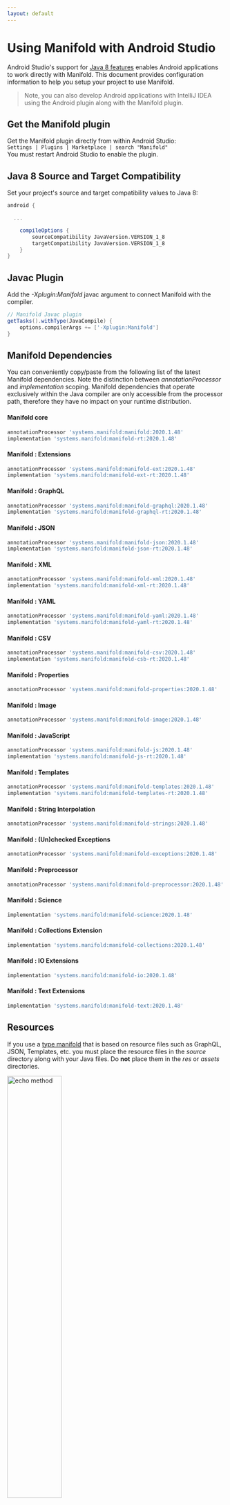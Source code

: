 ```yaml
---
layout: default
---
```


# Using Manifold with Android Studio

Android Studio's support for [Java 8 features](https://developer.android.com/studio/write/java8-support.html) enables
Android applications to work directly with Manifold. This document provides configuration information to help you setup
your project to use Manifold.

>Note, you can also develop Android applications with IntelliJ IDEA using the Android plugin along with the Manifold
>plugin. 

## Get the Manifold plugin
Get the Manifold plugin directly from within Android Studio:
<br>
`Settings | Plugins | Marketplace | search "Manifold"`
<br>
You must restart Android Studio to enable the plugin. 
 
## Java 8 Source and Target Compatibility 
Set your project's source and target compatibility values to Java 8:

```groovy
android {

  ...

    compileOptions {
        sourceCompatibility JavaVersion.VERSION_1_8
        targetCompatibility JavaVersion.VERSION_1_8
    }
}
```

## Javac Plugin
Add the *-Xplugin:Manifold* javac argument to connect Manifold with the compiler.

```groovy
// Manifold Javac plugin
getTasks().withType(JavaCompile) {
    options.compilerArgs += ['-Xplugin:Manifold']
}
```    

## Manifold Dependencies
You can conveniently copy/paste from the following list of the latest Manifold dependencies. Note the distinction
between *annotationProcessor* and *implementation* scoping. Manifold dependencies that operate exclusively within the
Java compiler are only accessible from the processor path, therefore they have no impact on your runtime distribution.

#### Manifold core
```groovy
annotationProcessor 'systems.manifold:manifold:2020.1.48'
implementation 'systems.manifold:manifold-rt:2020.1.48'
```
#### Manifold : Extensions
```groovy
annotationProcessor 'systems.manifold:manifold-ext:2020.1.48'
implementation 'systems.manifold:manifold-ext-rt:2020.1.48'
```
#### Manifold : GraphQL
```groovy
annotationProcessor 'systems.manifold:manifold-graphql:2020.1.48'
implementation 'systems.manifold:manifold-graphql-rt:2020.1.48'
```
#### Manifold : JSON
```groovy
annotationProcessor 'systems.manifold:manifold-json:2020.1.48'
implementation 'systems.manifold:manifold-json-rt:2020.1.48'
```
#### Manifold : XML
```groovy
annotationProcessor 'systems.manifold:manifold-xml:2020.1.48'
implementation 'systems.manifold:manifold-xml-rt:2020.1.48'
```
#### Manifold : YAML
```groovy
annotationProcessor 'systems.manifold:manifold-yaml:2020.1.48'
implementation 'systems.manifold:manifold-yaml-rt:2020.1.48'
```
#### Manifold : CSV
```groovy
annotationProcessor 'systems.manifold:manifold-csv:2020.1.48'
implementation 'systems.manifold:manifold-csb-rt:2020.1.48'
```
#### Manifold : Properties
```groovy
annotationProcessor 'systems.manifold:manifold-properties:2020.1.48'
```
#### Manifold : Image
```groovy
annotationProcessor 'systems.manifold:manifold-image:2020.1.48'
```
#### Manifold : JavaScript
```groovy
annotationProcessor 'systems.manifold:manifold-js:2020.1.48'
implementation 'systems.manifold:manifold-js-rt:2020.1.48'
```
#### Manifold : Templates
```groovy
annotationProcessor 'systems.manifold:manifold-templates:2020.1.48'
implementation 'systems.manifold:manifold-templates-rt:2020.1.48'
```
#### Manifold : String Interpolation
```groovy
annotationProcessor 'systems.manifold:manifold-strings:2020.1.48'
```
#### Manifold : (Un)checked Exceptions
```groovy
annotationProcessor 'systems.manifold:manifold-exceptions:2020.1.48'
```
#### Manifold : Preprocessor
```groovy
annotationProcessor 'systems.manifold:manifold-preprocessor:2020.1.48'
```
#### Manifold : Science
```groovy
implementation 'systems.manifold:manifold-science:2020.1.48'
```
#### Manifold : Collections Extension
```groovy
implementation 'systems.manifold:manifold-collections:2020.1.48'
```
#### Manifold : IO Extensions
```groovy
implementation 'systems.manifold:manifold-io:2020.1.48'
```
#### Manifold : Text Extensions
```groovy
implementation 'systems.manifold:manifold-text:2020.1.48'
```

## Resources

If you use a [type manifold](https://github.com/manifold-systems/manifold/tree/master/manifold-core-parent/manifold#the-big-picture)
that is based on resource files such as GraphQL, JSON, Templates, etc. you must place the resource files in the 
*source* directory along with your Java files.  Do **not** place them in the *res* or *assets* directories.
 
<p><img src="http://manifold.systems/images/android_resources.png" alt="echo method" width="50%" height="50%"/></p> 

